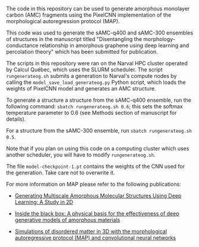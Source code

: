 The code in this repository can be used to generate amorphous monolayer carbon (AMC) fragments using the
PixelCNN implementation of the morphological autoregression protocol (MAP).

This code was used to generate the sAMC-q400 and sAMC-300 ensembles of structures in the 
manuscript titled "Disentangling the morphology-conductance relationship in amorphous graphene using deep learning and percolation theory" which has been submitted for publication.

The scripts in this repository were ran on the Narval HPC cluster operated by Calcul Québec, which 
uses the SLURM scheduler. The script `rungenerateog.sh` submits a generation to Narval's compute 
nodes by calling the `model_save_load_generateog.py` Python script, which loads the weights of 
PixelCNN model and generates an AMC structure. 

To generate a structure a structure from the sAMC-q400 ensemble, run the following command:
`sbatch rungenerateog.sh 0.6`; this sets the softmax temperature parameter to 0.6 (see Methods
section of manuscript for details).

For a structure from the sAMC-300 ensemble, run `sbatch rungenerateog.sh 0.5`.

Note that if you plan on using this code on a computing cluster which uses another scheduler,
you will have to modify `rungenerateog.sh`.

The file `model-checkpoint-1.pt` contains the weights of the CNN used for the generation.
Take care not to overwrite it.

For more information on MAP please refer to the following publications:
* [Generating Multiscale Amorphous Molecular Structures Using Deep Learning: A Study in 2D
](https://doi.org/10.1021/acs.jpclett.0c02535)

* [Inside the black box: A physical basis for the effectiveness of deep generative models of amorphous materials](https://doi.org/10.1016/j.jcp.2021.110885)

* [Simulations of disordered matter in 3D with the morphological autoregressive protocol (MAP) and convolutional neural networks](https://doi.org/10.1063/5.0174615)

